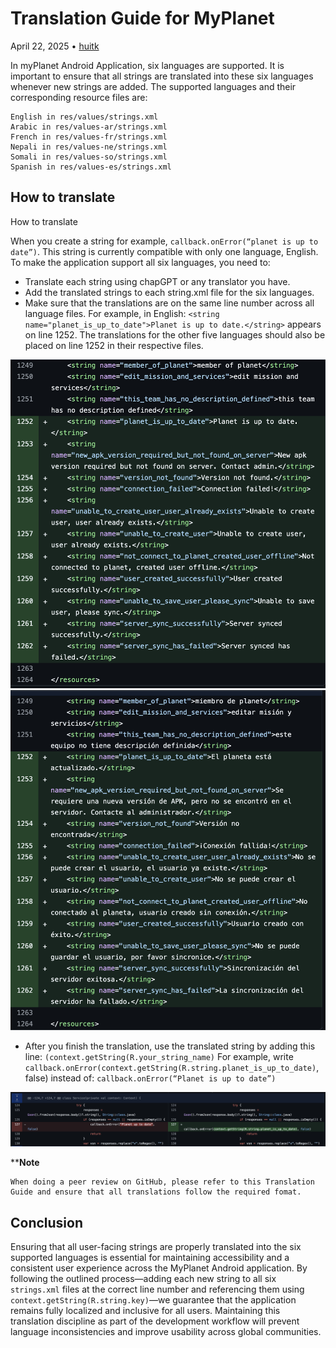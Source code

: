 # Translation Guide for MyPlanet
April 22, 2025 • [huitk](https://github.com/huitk)

In myPlanet Android Application, six languages are supported. It is important to ensure that all strings are translated into these six languages whenever new strings are added. The supported languages and their corresponding resource files are:

    English in res/values/strings.xml
    Arabic in res/values-ar/strings.xml
    French in res/values-fr/strings.xml
    Nepali in res/values-ne/strings.xml 
    Somali in res/values-so/strings.xml 
    Spanish in res/values-es/strings.xml

## How to translate
How to translate

When you create a string for example, 
`callback.onError(“planet is up to date”)`. 
This string is currently compatible with only one language, English. To make the application support all six languages, you need to:

- Translate each string using chapGPT or any translator you have.
- Add the translated strings to each string.xml file for the six languages.
- Make sure that the translations are on the same line number across all language files. For example, in English:
`<string name="planet_is_up_to_date">Planet is up to date.</string>` appears on line 1252. The translations for the other five languages should also be placed on line 1252 in their respective files.

![eng-translation](images/en-translation2.png)
![es-translation](images/es-translation2.png)

- After you finish the translation, use the translated string by adding this line: 
`(context.getString(R.your_string_name)`
For example, write 
`callback.onError(context.getString(R.string.planet_is_up_to_date)`, false) instead of: `callback.onError(“Planet is up to date”)`

![string-translation](images/string-translate.png)

****Note**

    When doing a peer review on GitHub, please refer to this Translation Guide and ensure that all translations follow the required fomat.

## Conclusion

Ensuring that all user-facing strings are properly translated into the six supported languages is essential for maintaining accessibility and a consistent user experience across the MyPlanet Android application. By following the outlined process—adding each new string to all six `strings.xml` files at the correct line number and referencing them using `context.getString(R.string.key)`—we guarantee that the application remains fully localized and inclusive for all users. Maintaining this translation discipline as part of the development workflow will prevent language inconsistencies and improve usability across global communities.
